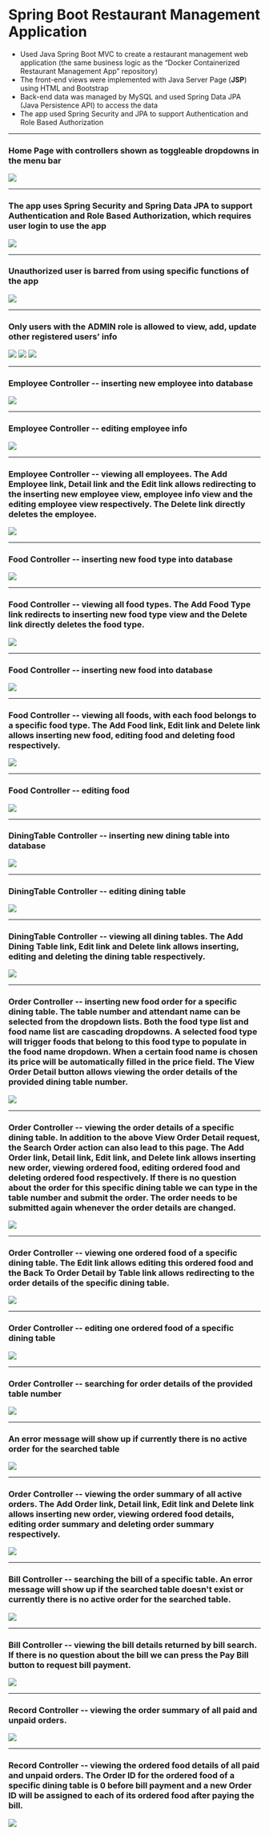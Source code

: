 # Spring Boot Restaurant Management Application

<ul>
  <li>Used Java Spring Boot MVC to create a restaurant management web application (the same business logic as the “Docker Containerized Restaurant Management App” repository)</li>
  <li>The front-end views were implemented with Java Server Page (<strong>JSP</strong>) using HTML and Bootstrap</li>
  <li>Back-end data was managed by MySQL and used Spring Data JPA (Java Persistence API) to access the data</li>
  <li>The app used Spring Security and JPA to support Authentication and Role Based Authorization</li>
</ul>

<hr />
<h3> Home Page with controllers shown as toggleable dropdowns in the menu bar </h3>
<img src="./images/home.png">

<hr />
<h3> The app uses Spring Security and Spring Data JPA to support Authentication and Role Based Authorization, which requires user login to use the app </h3>
<img src="./images/login.png">

<hr />
<h3> Unauthorized user is barred from using specific functions of the app </h3>
<img src="./images/unauthorizedWarning.png">

<hr />
<h3> Only users with the ADMIN role is allowed to view, add, update other registered users' info </h3>
<img src="./images/addUser.png">
<img src="./images/editUser.png">
<img src="./imagesusers.png">


<hr />
<h3>Employee Controller -- inserting new employee into database</h3>
<img src="./images/addEmployee.png">

<hr />
<h3>Employee Controller -- editing employee info</h3>
<img src="./images/editEmployee.png">

<hr />
<h3>Employee Controller -- viewing all employees. The Add Employee link, Detail link and the Edit link allows redirecting to the inserting new employee view, employee info view and the editing employee view respectively. The Delete link directly deletes the employee.</h3>
<img src="./images/employees.png">

<hr />
<h3>Food Controller -- inserting new food type into database</h3>
<img src="./images/addFoodType.png">

<hr />
<h3>Food Controller -- viewing all food types. The Add Food Type link redirects to inserting new food type view and the Delete link directly deletes the food type.</h3>
<img src="./images/foodTypes.png">

<hr />
<h3>Food Controller -- inserting new food into database</h3>
<img src="./images/addFood.png">

<hr />
<h3>Food Controller -- viewing all foods, with each food belongs to a specific food type. The Add Food link, Edit link and Delete link allows inserting new food, editing food and deleting food respectively.</h3>
<img src="./images/foods.png">

<hr />
<h3>Food Controller -- editing food</h3>
<img src="./images/editFood.png">

<hr />
<h3>DiningTable Controller -- inserting new dining table into database</h3>
<img src="./images/addDiningTable.png">

<hr />
<h3>DiningTable Controller -- editing dining table</h3>
<img src="./images/editDiningTable.png">

<hr />
<h3>DiningTable Controller -- viewing all dining tables. The Add Dining Table link, Edit link and Delete link allows inserting, editing and deleting the dining table respectively.</h3>
<img src="./images/diningTables.png">

<hr />
<h3>Order Controller -- inserting new food order for a specific dining table. The table number and attendant name can be selected from the dropdown lists. Both the food type list and food name list are cascading dropdowns. A selected food type will trigger foods that belong to this food type to populate in the food name dropdown. When a certain food name is chosen its price will be automatically filled in the price field. The View Order Detail button allows viewing the order details of the provided dining table number.</h3>
<img src="./images/addOrder.png">

<hr />
<h3>Order Controller -- viewing the order details of a specific dining table. In addition to the above View Order Detail request, the Search Order action can also lead to this page. The Add Order link, Detail link, Edit link, and Delete link allows inserting new order, viewing ordered food, editing ordered food and deleting ordered food respectively. If there is no question about the order for this specific dining table we can type in the table number and submit the order. The order needs to be submitted again whenever the order details are changed.</h3>
<img src="./images/orderDetailsByTable.png">

<hr />
<h3>Order Controller -- viewing one ordered food of a specific dining table. The Edit link allows editing this ordered food and the Back To Order Detail by Table link allows redirecting to the order details of the specific dining table.</h3>
<img src="./images/orderDetail.png">

<hr />
<h3>Order Controller -- editing one ordered food of a specific dining table</h3>
<img src="./images/editOrderDetail.png">

<hr />
<h3>Order Controller -- searching for order details of the provided table number</h3>
<img src="./images/searchOrder.png">

<hr />
<h3>An error message will show up if currently there is no active order for the searched table</h3>
<img src="./images/orderError.png">

<hr />
<h3>Order Controller -- viewing the order summary of all active orders. The Add Order link, Detail link, Edit link and Delete link allows inserting new order, viewing ordered food details, editing order summary and deleting order summary respectively.
</h3>
<img src="./images/unpaidOrders.png">

<hr />
<h3>Bill Controller -- searching the bill of a specific table. An error message will show up if the searched table doesn't exist or currently there is no active order for the searched table.
</h3>
<img src="./images/searchBill.png">

<hr />
<h3>Bill Controller -- viewing the bill details returned by bill search. If there is no question about the bill we can press the Pay Bill button to request bill payment.</h3>
<img src="./images/bill.png">

<hr />
<h3>Record Controller -- viewing the order summary of all paid and unpaid orders.</h3>
<img src="./images/recordOrders.png">

<hr />
<h3>Record Controller -- viewing the ordered food details of all paid and unpaid orders. The Order ID for the ordered food of a specific dining table is 0 before bill payment and a new Order ID will be assigned to each of its ordered food after paying the bill.</h3>
<img src="./images/recordOrderDetails.png">



